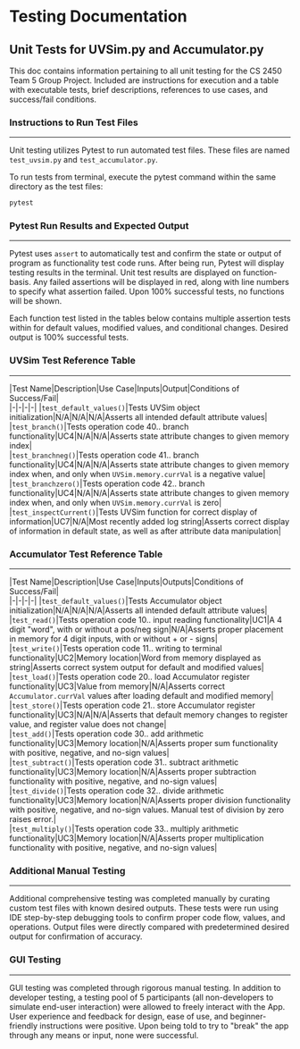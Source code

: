 # **Testing Documentation**

## Unit Tests for UVSim.py and Accumulator.py

This doc contains information pertaining to all unit testing for the CS 2450 Team 5 Group Project. Included are instructions for execution and a table with executable tests, brief descriptions, references to use cases, and success/fail conditions.

### Instructions to Run Test Files
---   
Unit testing utilizes Pytest to run automated test files. These files are named `test_uvsim.py` and `test_accumulator.py`.  

To run tests from terminal, execute the pytest command within the same directory as the test files:
```python
pytest
```

### Pytest Run Results and Expected Output
---

Pytest uses `assert` to automatically test and confirm the state or output of program as functionality test code runs. After being run, Pytest will display testing results in the terminal. Unit test results are displayed on function-basis. Any failed assertions will be displayed in red, along with line numbers to specify what assertion failed. Upon 100% successful tests, no functions will be shown.  

Each function test listed in the tables below contains multiple assertion tests within for default values, modified values, and conditional changes. Desired output is 100% successful tests.

### UVSim Test Reference Table
---

|Test Name|Description|Use Case|Inputs|Output|Conditions of Success/Fail|  
|-|-|-|-|
|`test_default_values()`|Tests UVSim object initialization|N/A|N/A|N/A|Asserts all intended default attribute values|  
|`test_branch()`|Tests operation code 40.. branch functionality|UC4|N/A|N/A|Asserts state attribute changes to given memory index|  
|`test_branchneg()`|Tests operation code 41.. branch functionality|UC4|N/A|N/A|Asserts state attribute changes to given memory index when, and only when `UVSim.memory.currVal` is a negative value|  
|`test_branchzero()`|Tests operation code 42.. branch functionality|UC4|N/A|N/A|Asserts state attribute changes to given memory index when, and only when `UVSim.memory.currVal` is zero|  
|`test_inspectCurrent()`|Tests UVSim function for correct display of information|UC7|N/A|Most recently added log string|Asserts correct display of information in default state, as well as after attribute data manipulation|  

### Accumulator Test Reference Table
---

|Test Name|Description|Use Case|Inputs|Outputs|Conditions of Success/Fail|  
|-|-|-|-|
|`test_default_values()`|Tests Accumulator object initialization|N/A|N/A|N/A|Asserts all intended default attribute values|  
|`test_read()`|Tests operation code 10.. input reading functionality|UC1|A 4 digit "word", with or without a pos/neg sign|N/A|Asserts proper placement in memory for 4 digit inputs, with or without + or - signs|
|`test_write()`|Tests operation code 11.. writing to terminal functionality|UC2|Memory location|Word from memory displayed as string|Asserts correct system output for default and modified values|  
|`test_load()`|Tests operation code 20.. load Accumulator register functionality|UC3|Value from memory|N/A|Asserts correct `Accumulator.currVal` values after loading default and modified memory|  
|`test_store()`|Tests operation code 21.. store Accumulator register functionality|UC3|N/A|N/A|Asserts that default memory changes to register value, and register value does not change|  
|`test_add()`|Tests operation code 30.. add arithmetic functionality|UC3|Memory location|N/A|Asserts proper sum functionality with positive, negative, and no-sign values|  
|`test_subtract()`|Tests operation code 31.. subtract arithmetic functionality|UC3|Memory location|N/A|Asserts proper subtraction functionality with positive, negative, and no-sign values|  
|`test_divide()`|Tests operation code 32.. divide arithmetic functionality|UC3|Memory location|N/A|Asserts proper division functionality with positive, negative, and no-sign values. Manual test of division by zero raises error.|  
|`test_multiply()`|Tests operation code 33.. multiply arithmetic functionality|UC3|Memory location|N/A|Asserts proper multiplication functionality with positive, negative, and no-sign values|  

### Additional Manual Testing
---

Additional comprehensive testing was completed manually by curating custom test files with known desired outputs. These tests were run using IDE step-by-step debugging tools to confirm proper code flow, values, and operations. Output files were directly compared with predetermined desired output for confirmation of accuracy.

### GUI Testing
---

GUI testing was completed through rigorous manual testing. In addition to developer testing, a testing pool of 5 participants (all non-developers to simulate end-user interaction) were allowed to freely interact with the App. User experience and feedback for design, ease of use, and beginner-friendly instructions were positive. Upon being told to try to "break" the app through any means or input, none were successful.
